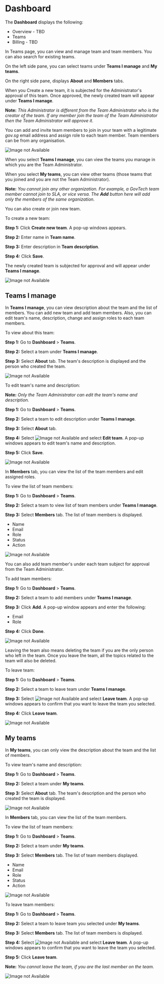 
# Dashboard

The **Dashboard** displays the following: 

- Overview - TBD
- Teams
- Billing - TBD

In Teams page, you can view and manage team and team members. You can also search for existing teams.

On the left side pane, you can select teams under **Teams I manage** and **My teams**. 

On the right side pane, displays **About** and **Members** tabs. 

When you Create a new team, it is subjected for the Administrator's approval of this team. Once approved, the newly created team will appear under **Teams I manage**.

**Note:** *This Administrator is different from the Team Administrator who is the creator of the team. If any member join the team of the Team Administrator then the Team Administrator will approve it.*

You can add and invite team members to join in your team with a legitimate *gov.sg* email address and assign role to each team member. Team members can be from any organisation. 

![Image not Available](/assets/Fig34a.png)

When you select **Teams I manage**, you can view the teams you manage in which you are the Team Administrator. 

When you select **My teams**, you can view other teams (those teams that you joined and you are not the Team Administrator). 

**Note:** *You cannot join any other organization. For example, a GovTech team member cannot join to SLA, or vice versa. The **Add** button here will add only the members of the same organization.*

You can also create or join  new team. 

To create a new team:  

**Step 1:** Click **Create new team**. A pop-up windows appears.

**Step 2:** Enter name in **Team name**.

**Step 3:** Enter description in **Team description**.

**Step 4:** Click **Save**.

The newly created team is subjected for approval and will appear under **Teams I manage**.

![Image not Available](/assets/Fig35a.png)

## Teams I manage

In **Teams I manage**, you can view description about the team and the list  of members. You can add new team and add team members. Also, you can edit team's name, description, change and assign roles to each team members. 

To view about this team:

**Step 1:** Go to **Dashboard** > **Teams**.

**Step 2:** Select a team under **Teams I manage**. 

**Step 3:** Select **About** tab. The team's description is displayed and the person who created the team. 

![Image not Available](/assets/Fig34b.png)

To edit team's name and description:

**Note:** *Only the Team Administrator can edit the team's name and description.*

**Step 1:** Go to **Dashboard** > **Teams**.

**Step 2:** Select a team to edit description under **Teams I manage**.

**Step 3:** Select **About** tab. 

**Step 4:** Select ![Image not Available](/assets/icon9.png) and select **Edit team**. A pop-up windows appears to edit team's name and description.

**Step 5:** Click **Save**. 

![Image not Available](/assets/Fig37a.png)

In **Members** tab, you can view the list of the team members and edit assigned roles.

To view the list of team members:

**Step 1:** Go to **Dashboard** > **Teams**.

**Step 2:** Select a team to view list of team members under **Teams I manage**.

**Step 3:** Select **Members** tab. The list of team members is displayed.

- Name
- Email 
- Role 
- Status
- Action

![Image not Available](/assets/Fig38a.png)

You can also add team member's under each team subject for approval from the Team Administrator. 

To add team members:

**Step 1:** Go to **Dashboard** > **Teams**.

**Step 2:** Select a team to add members under **Teams I manage**.

**Step 3:** Click **Add**. A pop-up window appears and enter the following:

- Email
- Role

**Step 4:** Click **Done**.

![Image not Available](/assets/Fig39a.png)

Leaving the team also means deleting the team if you are the only person who left in the team. Once you  leave the team, all the topics related to the team will also be deleted. 

To leave team:

**Step 1:** Go to **Dashboard** > **Teams**.

**Step 2:** Select a team to leave team under **Teams I manage**.

**Step 3:** Select ![Image not Available](/assets/icon9.png)  and select **Leave team**. A pop-up windows appears to confirm that you want to leave the team you selected.

**Step 4:** Click **Leave team**. 

![Image not Available](/assets/Fig40a.png)

## My teams

In **My teams**, you can only view the description about the team and the list of members. 

To view team's name and description:

**Step 1:** Go to **Dashboard** > **Teams**.

**Step 2:** Select a team under **My teams**. 

**Step 3:** Select **About** tab. The team's description and the person who created the team is displayed. 

![Image not Available](/assets/Fig36a.png)


In **Members** tab, you can view the list of the team members.

To view the list of team members:

**Step 1:** Go to **Dashboard** > **Teams**.

**Step 2:** Select a team under **My teams**. 

**Step 3:** Select **Members** tab. The list of team members displayed.

- Name
- Email 
- Role 
- Status
- Action

![Image not Available](/assets/Fig42a.png)

To leave team members:

**Step 1:** Go to **Dashboard** > **Teams**.

**Step 2:** Select a team to leave team you selected under **My teams**.

**Step 3:** Select **Members** tab. The list of team members is displayed. 

**Step 4:** Select ![Image not Available](/assets/icon9.png) and select **Leave team**. A pop-up windows appears to confirm that you want to leave the team you selected.

**Step 5:** Click **Leave team**. 

**Note:** *You cannot leave the team, if you are the last member on the team.*

![Image not Available](/assets/Fig43a.png)


